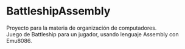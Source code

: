 # BattleshipAssembly
Proyecto para la materia de organización de computadores.<br>
Juego de Battleship para un jugador, usando lenguaje Assembly con Emu8086.<br>
